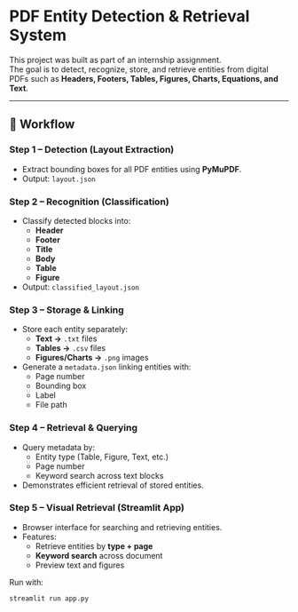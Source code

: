 # PDF Entity Detection & Retrieval System

This project was built as part of an internship assignment.  
The goal is to detect, recognize, store, and retrieve entities from digital PDFs such as **Headers, Footers, Tables, Figures, Charts, Equations, and Text**.  

---

## 📑 Workflow

### Step 1 – Detection (Layout Extraction)
- Extract bounding boxes for all PDF entities using **PyMuPDF**.
- Output: `layout.json`

### Step 2 – Recognition (Classification)
- Classify detected blocks into:
  - **Header**
  - **Footer**
  - **Title**
  - **Body**
  - **Table**
  - **Figure**
- Output: `classified_layout.json`

### Step 3 – Storage & Linking
- Store each entity separately:
  - **Text →** `.txt` files
  - **Tables →** `.csv` files
  - **Figures/Charts →** `.png` images
- Generate a `metadata.json` linking entities with:
  - Page number
  - Bounding box
  - Label
  - File path

### Step 4 – Retrieval & Querying
- Query metadata by:
  - Entity type (Table, Figure, Text, etc.)
  - Page number
  - Keyword search across text blocks
- Demonstrates efficient retrieval of stored entities.

### Step 5 – Visual Retrieval (Streamlit App)
- Browser interface for searching and retrieving entities.
- Features:
  - Retrieve entities by **type + page**
  - **Keyword search** across document
  - Preview text and figures

Run with:
```bash
streamlit run app.py
